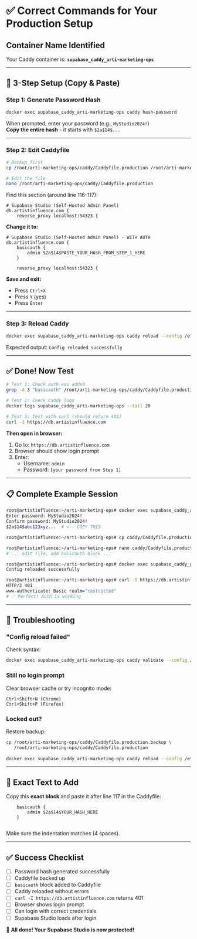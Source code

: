 # ✅ Correct Commands for Your Production Setup

## Container Name Identified
Your Caddy container is: **`supabase_caddy_arti-marketing-ops`**

---

## 🚀 3-Step Setup (Copy & Paste)

### **Step 1: Generate Password Hash**

```bash
docker exec supabase_caddy_arti-marketing-ops caddy hash-password
```

When prompted, enter your password (e.g., `MyStudio2024!`)  
**Copy the entire hash** - it starts with `$2a$14$...`

---

### **Step 2: Edit Caddyfile**

```bash
# Backup first
cp /root/arti-marketing-ops/caddy/Caddyfile.production /root/arti-marketing-ops/caddy/Caddyfile.production.backup

# Edit the file
nano /root/arti-marketing-ops/caddy/Caddyfile.production
```

Find this section (around line 116-117):

```caddyfile
# Supabase Studio (Self-Hosted Admin Panel)
db.artistinfluence.com {
    reverse_proxy localhost:54323 {
```

**Change it to:**

```caddyfile
# Supabase Studio (Self-Hosted Admin Panel) - WITH AUTH
db.artistinfluence.com {
    basicauth {
        admin $2a$14$PASTE_YOUR_HASH_FROM_STEP_1_HERE
    }
    
    reverse_proxy localhost:54323 {
```

**Save and exit:**
- Press `Ctrl+X`
- Press `Y` (yes)
- Press `Enter`

---

### **Step 3: Reload Caddy**

```bash
docker exec supabase_caddy_arti-marketing-ops caddy reload --config /etc/caddy/Caddyfile
```

Expected output: `Config reloaded successfully`

---

## ✅ Done! Now Test

```bash
# Test 1: Check auth was added
grep -A 3 "basicauth" /root/arti-marketing-ops/caddy/Caddyfile.production

# Test 2: Check Caddy logs
docker logs supabase_caddy_arti-marketing-ops --tail 20

# Test 3: Test with curl (should return 401)
curl -I https://db.artistinfluence.com
```

**Then open in browser:**
1. Go to: `https://db.artistinfluence.com`
2. Browser should show login prompt
3. Enter:
   - Username: `admin`
   - Password: `[your password from Step 1]`

---

## 📋 Complete Example Session

```bash
root@artistinfluence:~/arti-marketing-ops# docker exec supabase_caddy_arti-marketing-ops caddy hash-password
Enter password: MyStudio2024!
Confirm password: MyStudio2024!
$2a$14$abc123xyz...  # <-- COPY THIS

root@artistinfluence:~/arti-marketing-ops# cp caddy/Caddyfile.production caddy/Caddyfile.production.backup

root@artistinfluence:~/arti-marketing-ops# nano caddy/Caddyfile.production
# ... edit file, add basicauth block ...

root@artistinfluence:~/arti-marketing-ops# docker exec supabase_caddy_arti-marketing-ops caddy reload --config /etc/caddy/Caddyfile
Config reloaded successfully

root@artistinfluence:~/arti-marketing-ops# curl -I https://db.artistinfluence.com
HTTP/2 401 
www-authenticate: Basic realm="restricted"
# ✅ Perfect! Auth is working
```

---

## 🔧 Troubleshooting

### **"Config reload failed"**
Check syntax:
```bash
docker exec supabase_caddy_arti-marketing-ops caddy validate --config /etc/caddy/Caddyfile
```

### **Still no login prompt**
Clear browser cache or try incognito mode:
```
Ctrl+Shift+N (Chrome)
Ctrl+Shift+P (Firefox)
```

### **Locked out?**
Restore backup:
```bash
cp /root/arti-marketing-ops/caddy/Caddyfile.production.backup \
   /root/arti-marketing-ops/caddy/Caddyfile.production
   
docker exec supabase_caddy_arti-marketing-ops caddy reload --config /etc/caddy/Caddyfile
```

---

## 📝 Exact Text to Add

Copy this **exact block** and paste it after line 117 in the Caddyfile:

```caddyfile
    basicauth {
        admin $2a$14$YOUR_HASH_HERE
    }
    
```

Make sure the indentation matches (4 spaces).

---

## ✅ Success Checklist

- [ ] Password hash generated successfully
- [ ] Caddyfile backed up
- [ ] `basicauth` block added to Caddyfile
- [ ] Caddy reloaded without errors
- [ ] `curl -I https://db.artistinfluence.com` returns 401
- [ ] Browser shows login prompt
- [ ] Can login with correct credentials
- [ ] Supabase Studio loads after login

🎉 **All done! Your Supabase Studio is now protected!**

